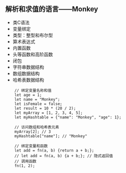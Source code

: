 ## 解析和求值的语言——Monkey

- 类C语法
- 变量绑定
- 类型：整型和布尔型
- 算术表达式
- 内置函数
- 头等函数和高阶函数
- 闭包
- 字符串数据结构
- 数组数据结构
- 哈希表数据结构

```
    // 绑定变量名称和值
    let age = 1;
    let name = "Monkey";
    let isFemale = false;
    let result = 10 * (20 / 2);
    let myArray = [1, 2, 3, 4, 5];
    let myHashtable = {"name": "Monkey", "age": 1};
    
    // 访问数组和哈希表元素
    myArray[2]; // 3
    myHashtable["name"]; // "Monkey"
    
    // 绑定变量和函数
    let add = fn(a, b) {return a + b;};
    // let add = fn(a, b) {a + b;}; // 隐式返回值
    // 调用函数
    fn(1, 2);
```